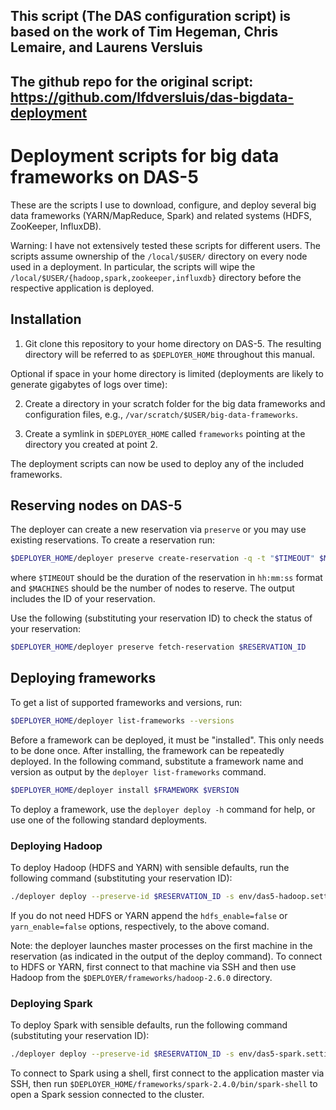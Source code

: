 ## This script (The DAS configuration script) is based on the work of Tim Hegeman, Chris Lemaire, and Laurens Versluis 
## The github repo for the original script: https://github.com/lfdversluis/das-bigdata-deployment

# Deployment scripts for big data frameworks on DAS-5

These are the scripts I use to download, configure, and deploy several big data frameworks (YARN/MapReduce, Spark) and related systems (HDFS, ZooKeeper, InfluxDB).

Warning: I have not extensively tested these scripts for different users. The scripts assume ownership of the `/local/$USER/` directory on every node used in a deployment. In particular, the scripts will wipe the `/local/$USER/{hadoop,spark,zookeeper,influxdb}` directory before the respective application is deployed.

## Installation

1. Git clone this repository to your home directory on DAS-5. The resulting directory will be referred to as `$DEPLOYER_HOME` throughout this manual.

Optional if space in your home directory is limited (deployments are likely to generate gigabytes of logs over time):

2. Create a directory in your scratch folder for the big data frameworks and configuration files, e.g., `/var/scratch/$USER/big-data-frameworks`.

3. Create a symlink in `$DEPLOYER_HOME` called `frameworks` pointing at the directory you created at point 2.

The deployment scripts can now be used to deploy any of the included frameworks.

## Reserving nodes on DAS-5

The deployer can create a new reservation via `preserve` or you may use existing reservations. To create a reservation run:

```bash
$DEPLOYER_HOME/deployer preserve create-reservation -q -t "$TIMEOUT" $MACHINES
```

where `$TIMEOUT` should be the duration of the reservation in `hh:mm:ss` format and `$MACHINES` should be the number of nodes to reserve. The output includes the ID of your reservation.

Use the following (substituting your reservation ID) to check the status of your reservation:

```bash
$DEPLOYER_HOME/deployer preserve fetch-reservation $RESERVATION_ID
```

## Deploying frameworks

To get a list of supported frameworks and versions, run:

```bash
$DEPLOYER_HOME/deployer list-frameworks --versions
```

Before a framework can be deployed, it must be "installed". This only needs to be done once. After installing, the framework can be repeatedly deployed. In the following command, substitute a framework name and version as output by the `deployer list-frameworks` command.

```bash
$DEPLOYER_HOME/deployer install $FRAMEWORK $VERSION
```

To deploy a framework, use the `deployer deploy -h` command for help, or use one of the following standard deployments.

### Deploying Hadoop

To deploy Hadoop (HDFS and YARN) with sensible defaults, run the following command (substituting your reservation ID):

```bash
./deployer deploy --preserve-id $RESERVATION_ID -s env/das5-hadoop.settings hadoop 2.6.0
```

If you do not need HDFS or YARN append the `hdfs_enable=false` or `yarn_enable=false` options, respectively, to the above comand.

Note: the deployer launches master processes on the first machine in the reservation (as indicated in the output of the deploy command). To connect to HDFS or YARN, first connect to that machine via SSH and then use Hadoop from the `$DEPLOYER/frameworks/hadoop-2.6.0` directory.

### Deploying Spark

To deploy Spark with sensible defaults, run the following command (substituting your reservation ID):

```bash
./deployer deploy --preserve-id $RESERVATION_ID -s env/das5-spark.settings spark 2.4.0
```

To connect to Spark using a shell, first connect to the application master via SSH, then run `$DEPLOYER_HOME/frameworks/spark-2.4.0/bin/spark-shell` to open a Spark session connected to the cluster.
